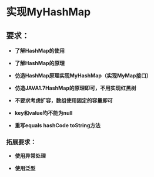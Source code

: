 # 实现MyHashMap

## 要求：

* **了解HashMap的使用**

* **了解HashMap的原理**

* **仿造HashMap原理实现MyHashMap（实现MyMap接口）**

* **仿造JAVA1.7HashMap的原理即可，不用实现红黑树**

* **不要求考虑扩容，数组使用固定的容量即可**

* **key和value均不能为null**

* **重写equals hashCode toString方法**

### **拓展要求：**

* **使用异常处理**

* **使用泛型**